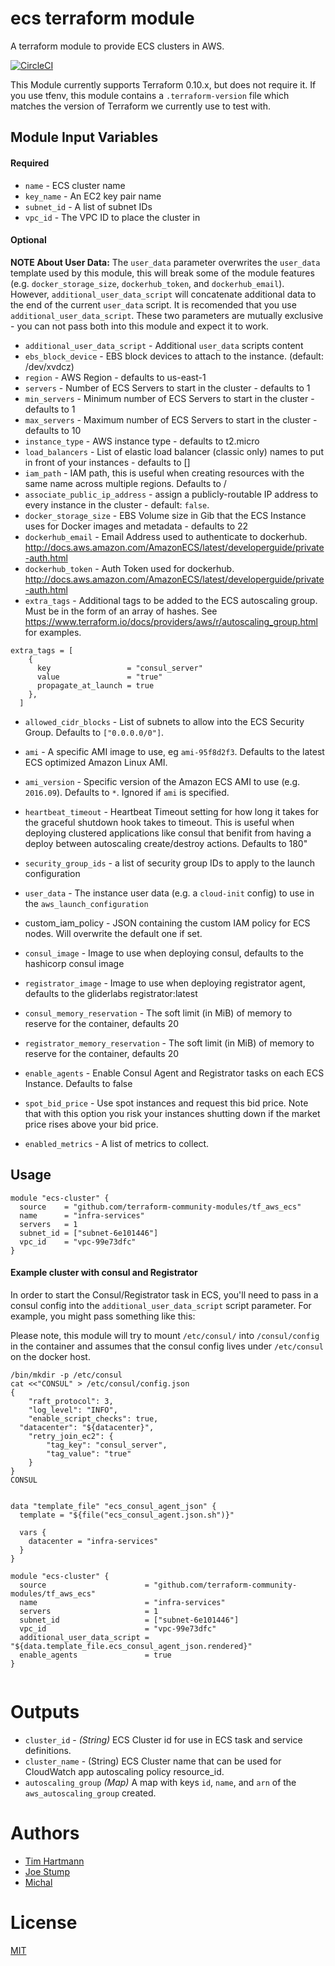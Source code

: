ecs terraform module
===========

A terraform module to provide ECS clusters in AWS.

[![CircleCI](https://circleci.com/gh/terraform-community-modules/tf_aws_ecs.svg?style=svg)](https://circleci.com/gh/terraform-community-modules/tf_aws_ecs)


This Module currently supports Terraform 0.10.x, but does not require it. If you use tfenv, this module contains a `.terraform-version` file which matches the version of Terraform we currently use to test with.


Module Input Variables
----------------------
#### Required
- `name` - ECS cluster name
- `key_name` - An EC2 key pair name
- `subnet_id` - A list of subnet IDs
- `vpc_id` - The VPC ID to place the cluster in

#### Optional

**NOTE About User Data:** The `user_data` parameter overwrites the `user_data` template used by this module, this will break some of the module features (e.g. `docker_storage_size`, `dockerhub_token`, and `dockerhub_email`). However, `additional_user_data_script` will concatenate additional data to the end of the current `user_data` script. It is recomended that you use `additional_user_data_script`. These two parameters are mutually exclusive - you can not pass both into this module and expect it to work.

- `additional_user_data_script` - Additional `user_data` scripts content
- `ebs_block_device` - EBS block devices to attach to the instance. (default: /dev/xvdcz)
- `region` - AWS Region - defaults to us-east-1
- `servers`  - Number of ECS Servers to start in the cluster - defaults to 1
- `min_servers`  - Minimum number of ECS Servers to start in the cluster - defaults to 1
- `max_servers`  - Maximum number of ECS Servers to start in the cluster - defaults to 10
- `instance_type` - AWS instance type - defaults to t2.micro
- `load_balancers` - List of elastic load balancer (classic only) names to put in front of your instances - defaults to []
- `iam_path` - IAM path, this is useful when creating resources with the same name across multiple regions. Defaults to /
- `associate_public_ip_address` - assign a publicly-routable IP address to every instance in the cluster - default: `false`.
- `docker_storage_size` - EBS Volume size in Gib that the ECS Instance uses for Docker images and metadata - defaults to 22
- `dockerhub_email` - Email Address used to authenticate to dockerhub. http://docs.aws.amazon.com/AmazonECS/latest/developerguide/private-auth.html
- `dockerhub_token` - Auth Token used for dockerhub. http://docs.aws.amazon.com/AmazonECS/latest/developerguide/private-auth.html
- `extra_tags` - Additional tags to be added to the ECS autoscaling group. Must be in the form of an array of hashes. See https://www.terraform.io/docs/providers/aws/r/autoscaling_group.html for examples.
```
extra_tags = [
    {
      key                 = "consul_server"
      value               = "true"
      propagate_at_launch = true
    },
  ]
```
- `allowed_cidr_blocks` - List of subnets to allow into the ECS Security Group. Defaults to `["0.0.0.0/0"]`.
- `ami` - A specific AMI image to use, eg `ami-95f8d2f3`. Defaults to the latest ECS optimized Amazon Linux AMI.
- `ami_version` - Specific version of the Amazon ECS AMI to use (e.g. `2016.09`). Defaults to `*`. Ignored if `ami` is specified.
- `heartbeat_timeout` - Heartbeat Timeout setting for how long it takes for the graceful shutdown hook takes to timeout. This is useful when deploying clustered applications like consul that benifit from having a deploy between autoscaling create/destroy actions. Defaults to 180"
- `security_group_ids` - a list of security group IDs to apply to the launch configuration
- `user_data` - The instance user data (e.g. a `cloud-init` config) to use in the `aws_launch_configuration`
-  custom_iam_policy -  JSON containing the custom IAM policy for ECS nodes. Will overwrite the default one if set.

- `consul_image` - Image to use when deploying consul, defaults to the hashicorp consul image
- `registrator_image` - Image to use when deploying registrator agent, defaults to the gliderlabs registrator:latest
- `consul_memory_reservation` - The soft limit (in MiB) of memory to reserve for the container, defaults 20
- `registrator_memory_reservation` - The soft limit (in MiB) of memory to reserve for the container, defaults 20
- `enable_agents` - Enable Consul Agent and Registrator tasks on each ECS Instance. Defaults to false
- `spot_bid_price` - Use spot instances and request this bid price.  Note that with this option you risk your instances
                     shutting down if the market price rises above your bid price. 
- `enabled_metrics` - A list of metrics to collect.

Usage
-----

```hcl
module "ecs-cluster" {
  source    = "github.com/terraform-community-modules/tf_aws_ecs"
  name      = "infra-services"
  servers   = 1
  subnet_id = ["subnet-6e101446"]
  vpc_id    = "vpc-99e73dfc"
}

```

#### Example cluster with consul and Registrator

In order to start the Consul/Registrator task in ECS, you'll need to pass in a consul config into the `additional_user_data_script` script parameter.  For example, you might pass something like this:

Please note, this module will try to mount `/etc/consul/` into `/consul/config` in the container and assumes that the consul config lives under `/etc/consul` on the docker host.  

```Shell
/bin/mkdir -p /etc/consul
cat <<"CONSUL" > /etc/consul/config.json
{
	"raft_protocol": 3,
	"log_level": "INFO",
	"enable_script_checks": true,
  "datacenter": "${datacenter}",
	"retry_join_ec2": {
		"tag_key": "consul_server",
		"tag_value": "true"
	}
}
CONSUL
```


```hcl

data "template_file" "ecs_consul_agent_json" {
  template = "${file("ecs_consul_agent.json.sh")}"

  vars {
    datacenter = "infra-services"
  }
}

module "ecs-cluster" {
  source                      = "github.com/terraform-community-modules/tf_aws_ecs"
  name                        = "infra-services"
  servers                     = 1
  subnet_id                   = ["subnet-6e101446"]
  vpc_id                      = "vpc-99e73dfc"
  additional_user_data_script = "${data.template_file.ecs_consul_agent_json.rendered}"
  enable_agents               = true
}


```


Outputs
=======

- `cluster_id` - _(String)_ ECS Cluster id for use in ECS task and service definitions.
- `cluster_name` - (String) ECS Cluster name that can be used for CloudWatch app autoscaling policy resource_id.
- `autoscaling_group` _(Map)_ A map with keys `id`, `name`, and `arn` of the `aws_autoscaling_group` created.  

Authors
=======

* [Tim Hartmann](https://github.com/tfhartmann)
* [Joe Stump](https://github.com/joestump)
* [Michal](https://github.com/mbolek)

License
=======

[MIT](LICENSE)
